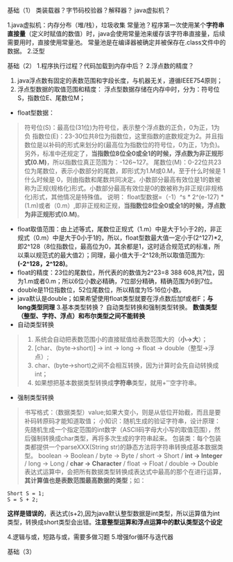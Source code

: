 基础（1）
类装载器？字节码校验器？解释器？
java虚拟机？

1.java虚拟机：内存分布（堆/栈），垃圾收集
常量池？程序第一次使用某个**字符串直接量**（定义时赋值的数值）时，java会使用常量池来缓存该字符串直接量，后续需要用时，直接使用常量池。
常量池是在编译器被确定并被保存在.class文件中的数据。
2.泛型

基础（2）
1.程序执行过程？代码加载到内存中后？
2.浮点数的精度？
1. java浮点数有固定的表数范围和字段长度，与机器无关，遵循IEEE754原则；
2. 浮点型数据的取值范围和精度：
浮点型数据存储在内存中时，分为：符号位S，指数位E、尾数位M；
* float型数据：
>符号位(S)：最高位(31位)为符号位，表示整个浮点数的正负，0为正，1为负
>指数位(E)：23-30位共8位为指数位，这里指数的底数规定为2。并且指数位是以补码的形式来划分的(最高位为指数位的符号位，0为正，1为负)。另外，标准中还规定了，**当指数位8位全0或全1的时候，浮点数为非正规形式(0.M)**，所以指数位真正范围为：-126~127。
>尾数位(M)：0-22位共23位为尾数位，表示小数部分的尾数，即形式为1.M或0.M，至于什么时候是 1 什么时候是 0，则由指数和尾数共同决定。小数部分最高有效位是1的数被称为正规(规格化)形式。小数部分最高有效位是0的数被称为非正规(非规格化)形式，其他情况是特殊值。
说明：
float型数据=（-1）^s * 2^(e-127) * (1.m)或者（0.m）,即非正规和正规，**当指数位8位全0或全1的时候，浮点数为非正规形式(0.M)**。
* float取值范围：由上述等式，尾数位正规式（1.m）中是大于1小于2的，非正规式（0.m）中是大于0小于1的，所以，float型数最大值一定小于(2^127)*2,即2^128（8位指数位，最高位为0，其余都是1，这时适合规范式的标准，所以乘以规范式的最大值2）；同理，最小值大于-2^128;所以取值范围为:**(-2^128，2^128)**。
* float的精度：23位的尾数位，所代表的的数值为2^23=8 388 608,共7位，因为1.m或者0.m；所以6位小数必精确，7位部分精确，精确范围为6到7位。
* double是11位指数位，52位尾数位，所以精度为15·16位小数。
* java默认是double；如果希望使用float类型就要在浮点数后加f或者F；**与long类型同理**
3.基本类型转换？
自动类型转换和强制类型转换。
**数值类型（整型、字符、浮点）和布尔类型之间不能转换**
* 自动类型转换
>1. 系统会自动把表数范围小的直接赋值给表数范围大的（**小->大**）；
>2. [char、(byte->short)] -> int -> long -> float -> double（整型->浮点）;
>3. char、(byte->short)之间不会相互转换，因为计算时会先自动转换成int；
>4. 如果想把基本数据类型转换成**字符串**类型，就用+''空字符串。
* 强制类型转换
>书写格式：（数据类型）value;如果大变小，则是从低位开始截，而且是要补码转原码才能知道取值；
>小知识：随机生成的验证字符串，设计原理：先随机生成一个指定范围的int数字（ASCII码字母大小写的取值范围），然后强制转换成char类型，再将多次生成的字符串起来。
>包装类：每个包装类都提供一个parseXXX(String str)的静态方法将字符串转换成基本数据类型。
boolean -> Boolean / byte -> Byte / short -> Short / **int -> Integer** / long -> Long / **char -> Character** / float -> Float / double -> Double
>表达式运算中，会把所有数据类型转换成表达式中最高的那个在进行运算，**其计算值也是表数范围最高数据的类型**；如：
```
Short S = 1;
S = S + 2; 
```
**这样是错误的**，表达式(s+2),因为java默认整型数据是int类型，所以运算值为int类型，转换成short类型会出错。**注意整型运算和浮点运算中的默认类型这个设定**

4.逻辑与或，短路与或，需要多做习题
5.增强for循环与迭代器

基础（3）
